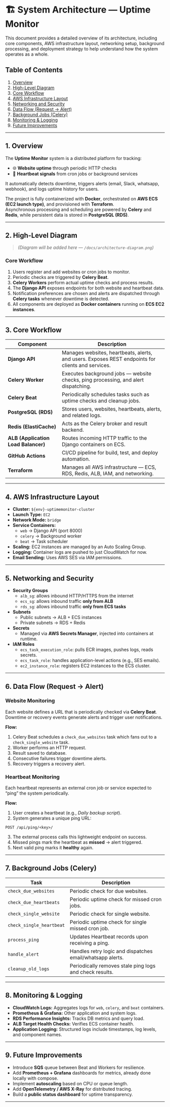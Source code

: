 # 🏗️ System Architecture — Uptime Monitor

This document provides a detailed overview of its architecture, including core components, AWS infrastructure layout, networking setup, background processing, and deployment strategy to help understand how the system operates as a whole.

## Table of Contents
1. [Overview](#1-overview)
2. [High-Level Diagram](#2-high-level-diagram)
3. [Core Workflow](#3-core-workflow)
4. [AWS Infrastructure Layout](#4-aws-infrastructure-layout)
5. [Networking and Security](#5-networking-and-security)
6. [Data Flow (Request → Alert)](#6-data-flow-request--alert)
7. [Background Jobs (Celery)](#7-background-jobs-celery)
8. [Monitoring & Logging](#8-monitoring--logging)
9. [Future Improvements](#9-future-improvements)

---

## 1. Overview

The **Uptime Monitor** system is a distributed platform for tracking:

- 🌐 **Website uptime** through periodic HTTP checks  
- 💓 **Heartbeat signals** from cron jobs or background services  

It automatically detects downtime, triggers alerts (email, Slack, whatsapp, webhook), and logs uptime history for users.

The project is fully containerized with **Docker**, orchestrated on **AWS ECS (EC2 launch type)**, and provisioned with **Terraform**.  
Asynchronous processing and scheduling are powered by **Celery** and **Redis**, while persistent data is stored in **PostgreSQL (RDS)**.

---

## 2. High-Level Diagram

> *(Diagram will be added here — `/docs/architecture-diagram.png`)*

### Core Workflow

1. Users register and add websites or cron jobs to monitor.  
2. Periodic checks are triggered by **Celery Beat**.  
3. **Celery Workers** perform actual uptime checks and process results.  
4. The **Django API** exposes endpoints for both website and heartbeat data.  
5. Notification preferences are chosen and alerts are dispatched through **Celery tasks** whenever downtime is detected.  
6. All components are deployed as **Docker containers** running on **ECS EC2 instances**.

---

## 3. Core Workflow

| Component | Description |
|------------|-------------|
| **Django API** | Manages websites, heartbeats, alerts, and users. Exposes REST endpoints for clients and services. |
| **Celery Worker** | Executes background jobs — website checks, ping processing, and alert dispatching. |
| **Celery Beat** | Periodically schedules tasks such as uptime checks and cleanup jobs. |
| **PostgreSQL (RDS)** | Stores users, websites, heartbeats, alerts, and related logs. |
| **Redis (ElastiCache)** | Acts as the Celery broker and result backend. |
| **ALB (Application Load Balancer)** | Routes incoming HTTP traffic to the Django containers on ECS. |
| **GitHub Actions** | CI/CD pipeline for build, test, and deploy automation. |
| **Terraform** | Manages all AWS infrastructure — ECS, RDS, Redis, ALB, IAM, and networking. |

---

## 4. AWS Infrastructure Layout

- **Cluster:** `${env}-uptimemonitor-cluster`  
- **Launch Type:** `EC2`  
- **Network Mode:** `bridge`  
- **Service Containers:**
  - `web` → Django API (port 8000)  
  - `celery` → Background worker  
  - `beat` → Task scheduler  
- **Scaling:** EC2 instances are managed by an Auto Scaling Group.  
- **Logging:** Container logs are pushed to just CloudWatch for now.  
- **Email Sending:** Uses AWS SES via IAM permissions.

---

## 5. Networking and Security

- **Security Groups**
  - `alb_sg`: allows inbound HTTP/HTTPS from the internet  
  - `ecs_sg`: allows inbound traffic **only from ALB**  
  - `rds_sg`: allows inbound traffic **only from ECS tasks**
- **Subnets**
  - Public subnets → ALB + ECS instances  
  - Private subnets → RDS + Redis
- **Secrets**
  - Managed via **AWS Secrets Manager**, injected into containers at runtime.  
- **IAM Roles**
  - `ecs_task_execution_role`: pulls ECR images, pushes logs, reads secrets.  
  - `ecs_task_role`: handles application-level actions (e.g., SES emails).  
  - `ec2_instance_role`: registers EC2 instances to the ECS cluster.

---

## 6. Data Flow (Request → Alert)

### Website Monitoring

Each website defines a URL that is periodically checked via **Celery Beat**.  
Downtime or recovery events generate alerts and trigger user notifications.

**Flow:**
1. Celery Beat schedules a `check_due_websites` task which fans out to a `check_single_website` task.  
2. Worker performs an HTTP request.  
3. Result saved to database.  
4. Consecutive failures trigger downtime alerts.  
5. Recovery triggers a recovery alert.

### Heartbeat Monitoring

Each heartbeat represents an external cron job or service expected to “ping” the system periodically.

**Flow:**
1. User creates a heartbeat (e.g., *Daily backup script*).  
2. System generates a unique ping URL:  
```
POST /api/ping/<key>/
```
3. The external process calls this lightweight endpoint on success.  
4. Missed pings mark the heartbeat as **missed** → alert triggered.  
5. Next valid ping marks it **healthy** again.

---

## 7. Background Jobs (Celery)

| Task | Description |
|------|--------------|
| `check_due_websites` | Periodic check for due websites. |
| `check_due_heartbeats` | Periodic uptime check for missed cron jobs. |
| `check_single_website` | Periodic check for single website. |
| `check_single_heartbeat` | Periodic uptime check for single missed cron job. |
| `process_ping` | Updates Heartbeat records upon receiving a ping. |
| `handle_alert` | Handles retry logic and dispatches email/whatsapp alerts. |
| `cleanup_old_logs` | Periodically removes stale ping logs and check results. |

---

## 8. Monitoring & Logging

- **CloudWatch Logs:** Aggregates logs for `web`, `celery`, and `beat` containers.
- **Prometheus & Grafana:** Other application and system logs.
- **RDS Performance Insights:** Tracks DB metrics and query load.  
- **ALB Target Health Checks:** Verifies ECS container health.  
- **Application Logging:** Structured logs include timestamps, log levels, and component names.  

---

## 9. Future Improvements

- Introduce **SQS** queue between Beat and Workers for resilience.  
- Add **Prometheus + Grafana** dashboards for metrics, already done locally with compose.  
- Implement **autoscaling** based on CPU or queue length.  
- Add **OpenTelemetry / AWS X-Ray** for distributed tracing.  
- Build a **public status dashboard** for uptime transparency.

---
